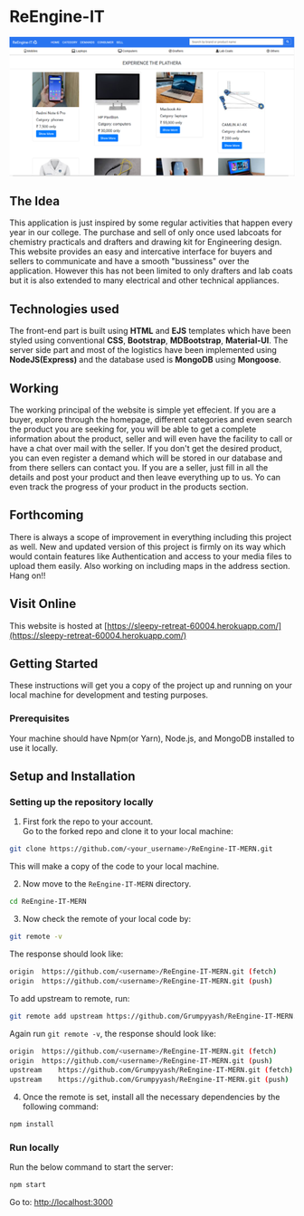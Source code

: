 # ReEngine-IT
![ReEngine-IT](https://github.com/Grumpyyash/ReEngine-IT-MERN/blob/main/repic.png)

## The Idea
This application is just inspired by some regular activities that happen every year in our college. The purchase and sell of only once used labcoats for chemistry practicals and drafters and drawing kit for Engineering design. This website provides an easy and intercative interface for buyers and sellers to communicate and have a smooth "bussiness" over the application. However this has not been limited to only drafters and lab coats but it is also extended to many electrical and other technical appliances.

## Technologies used
The front-end part is built using **HTML** and **EJS** templates which have been styled using conventional **CSS**, **Bootstrap**, **MDBootstrap**, **Material-UI**. The server side part and most of the logistics have been implemented using **NodeJS(Express)** and the database used is **MongoDB** using **Mongoose**.

## Working
The working principal of the website is simple yet effecient. If you are a buyer, explore through the homepage, different categories and even search the product you are seeking for, you will be able to get a complete information about the product, seller and will even have the facility to call or have a chat over mail with the seller.
If you don't get the desired product, you can even register a demand which will be stored in our database and from there sellers can contact you.
If you are a seller, just fill in all the details and post your product and then leave everything up to us. Yo can even track the progress of your product in the products section.

## Forthcoming
There is always a scope of improvement in everything including this project as well. New and updated version of this project is firmly on its way which would contain features like Authentication and access to your media files to upload them easily. Also working on including maps in the address section. Hang on!!

## Visit Online

This website is hosted at [https://sleepy-retreat-60004.herokuapp.com/](https://sleepy-retreat-60004.herokuapp.com/)


## Getting Started

These instructions will get you a copy of the project up and running on your local machine for development and testing purposes.

### Prerequisites

Your machine should have Npm(or Yarn), Node.js, and MongoDB installed to use it locally.

## Setup and Installation

### Setting up the repository locally

1. First fork the repo to your account.  
   Go to the forked repo and clone it to your local machine:

```sh
git clone https://github.com/<your_username>/ReEngine-IT-MERN.git
```

This will make a copy of the code to your local machine.

2. Now move to the `ReEngine-IT-MERN` directory.

```sh
cd ReEngine-IT-MERN
```

3. Now check the remote of your local code by:

```sh
git remote -v
```

The response should look like:

```sh
origin	https://github.com/<username>/ReEngine-IT-MERN.git (fetch)
origin	https://github.com/<username>/ReEngine-IT-MERN.git (push)
```

To add upstream to remote, run:

```sh
git remote add upstream https://github.com/Grumpyyash/ReEngine-IT-MERN.git
```

Again run `git remote -v`, the response should look like:

```sh
origin	https://github.com/<username>/ReEngine-IT-MERN.git (fetch)
origin	https://github.com/<username>/ReEngine-IT-MERN.git (push)
upstream	https://github.com/Grumpyyash/ReEngine-IT-MERN.git (fetch)
upstream	https://github.com/Grumpyyash/ReEngine-IT-MERN.git (push)
```

4. Once the remote is set, install all the necessary dependencies by the following command:

```sh
npm install
```
### Run locally

Run the below command to start the server:

```sh
npm start
```
Go to: [http://localhost:3000](http://localhost:4000)
